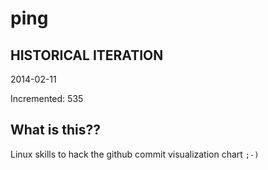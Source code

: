 # ping

## HISTORICAL ITERATION
2014-02-11

Incremented: 535

## What is this?? 
Linux skills to hack the github commit visualization chart `;-)`
